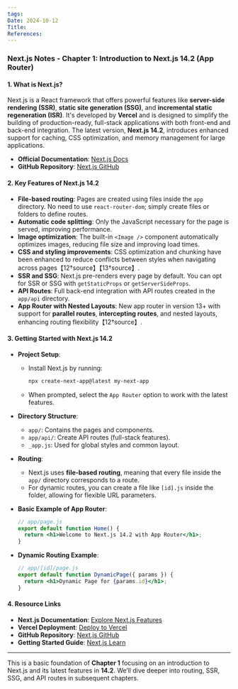 ```yaml
---
tags: 
Date: 2024-10-12
Title: 
References:
---
```

### **Next.js Notes - Chapter 1: Introduction to Next.js 14.2 (App Router)**

#### **1. What is Next.js?**
Next.js is a React framework that offers powerful features like **server-side rendering (SSR)**, **static site generation (SSG)**, and **incremental static regeneration (ISR)**. It's developed by **Vercel** and is designed to simplify the building of production-ready, full-stack applications with both front-end and back-end integration. The latest version, **Next.js 14.2**, introduces enhanced support for caching, CSS optimization, and memory management for large applications.

- **Official Documentation**: [Next.js Docs](https://nextjs.org/docs)  
- **GitHub Repository**: [Next.js GitHub](https://github.com/vercel/next.js)

#### **2. Key Features of Next.js 14.2**
   - **File-based routing**: Pages are created using files inside the `app` directory. No need to use `react-router-dom`; simply create files or folders to define routes.
   - **Automatic code splitting**: Only the JavaScript necessary for the page is served, improving performance.
   - **Image optimization**: The built-in `<Image />` component automatically optimizes images, reducing file size and improving load times.
   - **CSS and styling improvements**: CSS optimization and chunking have been enhanced to reduce conflicts between styles when navigating across pages【12†source】【13†source】.
   - **SSR and SSG**: Next.js pre-renders every page by default. You can opt for SSR or SSG with `getStaticProps` or `getServerSideProps`.
   - **API Routes**: Full back-end integration with API routes created in the `app/api` directory.
   - **App Router with Nested Layouts**: New app router in version 13+ with support for **parallel routes**, **intercepting routes**, and nested layouts, enhancing routing flexibility【12†source】.

#### **3. Getting Started with Next.js 14.2**
   - **Project Setup**:
     - Install Next.js by running: 
       ```bash
       npx create-next-app@latest my-next-app
       ```
     - When prompted, select the `App Router` option to work with the latest features.
   - **Directory Structure**:
     - `app/`: Contains the pages and components.
     - `app/api/`: Create API routes (full-stack features).
     - `_app.js`: Used for global styles and common layout.
   - **Routing**:
     - Next.js uses **file-based routing**, meaning that every file inside the `app/` directory corresponds to a route.
     - For dynamic routes, you can create a file like `[id].js` inside the folder, allowing for flexible URL parameters.

   - **Basic Example of App Router**:
     ```jsx
     // app/page.js
     export default function Home() {
       return <h1>Welcome to Next.js 14.2 with App Router</h1>;
     }
     ```
   - **Dynamic Routing Example**:
     ```jsx
     // app/[id]/page.js
     export default function DynamicPage({ params }) {
       return <h1>Dynamic Page for {params.id}</h1>;
     }
     ```

#### **4. Resource Links**
   - **Next.js Documentation**: [Explore Next.js Features](https://nextjs.org/docs)  
   - **Vercel Deployment**: [Deploy to Vercel](https://vercel.com)  
   - **GitHub Repository**: [Next.js GitHub](https://github.com/vercel/next.js)  
   - **Getting Started Guide**: [Next.js Learn](https://nextjs.org/learn)

---
This is a basic foundation of **Chapter 1** focusing on an introduction to Next.js and its latest features in **14.2**. We’ll dive deeper into routing, SSR, SSG, and API routes in subsequent chapters.